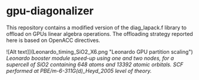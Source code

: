 # gpu-diagonalizer
This repository contains a modified version of the diag_lapack.f library to offload on GPUs linear algebra operations.
The offloading strategy reported here is based on OpenACC directives.

![Alt text]](Leonardo_timing_SiO2_X6.png "Leonardo GPU partition scaling")
*Leonardo booster module speed-up using one and two nodes, for a supercell of SiO2 containing 648 atoms and 13392 atomic orbitals. SCF performed at PBE/m-6-311G(d)_Heyd_2005 level of theory.*
